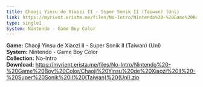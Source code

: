 ```yaml
---
title: Chaoji Yinsu de Xiaozi II - Super Sonik II (Taiwan) (Unl)
link: https://myrient.erista.me/files/No-Intro/Nintendo%20-%20Game%20Boy%20Color/Chaoji%20Yinsu%20de%20Xiaozi%20II%20-%20Super%20Sonik%20II%20(Taiwan)%20(Unl).zip
type: single1
System: Nintendo - Game Boy Color
---
```

<b>Game:</b> Chaoji Yinsu de Xiaozi II - Super Sonik II (Taiwan) (Unl)<br>
<b>System:</b> Nintendo - Game Boy Color<br>
<b>Collection:</b> No-Intro<br>
<b>Download:</b> https://myrient.erista.me/files/No-Intro/Nintendo%20-%20Game%20Boy%20Color/Chaoji%20Yinsu%20de%20Xiaozi%20II%20-%20Super%20Sonik%20II%20(Taiwan)%20(Unl).zip